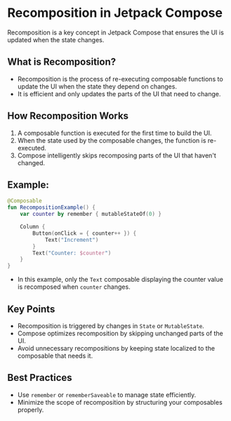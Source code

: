 # Recomposition in Jetpack Compose

Recomposition is a key concept in Jetpack Compose that ensures the UI is updated when the state changes.

## What is Recomposition?
- Recomposition is the process of re-executing composable functions to update the UI when the state they depend on changes.
- It is efficient and only updates the parts of the UI that need to change.

## How Recomposition Works
1. A composable function is executed for the first time to build the UI.
2. When the state used by the composable changes, the function is re-executed.
3. Compose intelligently skips recomposing parts of the UI that haven't changed.

## Example:
```kotlin
@Composable
fun RecompositionExample() {
    var counter by remember { mutableStateOf(0) }

    Column {
        Button(onClick = { counter++ }) {
            Text("Increment")
        }
        Text("Counter: $counter")
    }
}
```
- In this example, only the `Text` composable displaying the counter value is recomposed when `counter` changes.

## Key Points
- Recomposition is triggered by changes in `State` or `MutableState`.
- Compose optimizes recomposition by skipping unchanged parts of the UI.
- Avoid unnecessary recompositions by keeping state localized to the composable that needs it.

## Best Practices
- Use `remember` or `rememberSaveable` to manage state efficiently.
- Minimize the scope of recomposition by structuring your composables properly.
